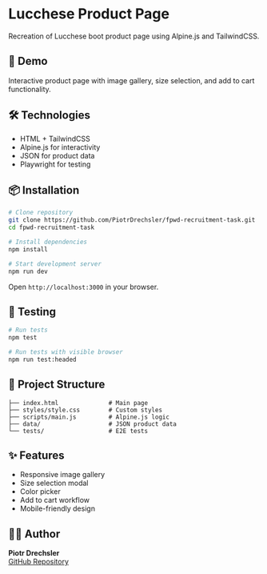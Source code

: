 # Lucchese Product Page

Recreation of Lucchese boot product page using Alpine.js and TailwindCSS.

## 🚀 Demo

Interactive product page with image gallery, size selection, and add to cart functionality.

## 🛠️ Technologies

- HTML + TailwindCSS
- Alpine.js for interactivity
- JSON for product data
- Playwright for testing

## 📦 Installation

```bash
# Clone repository
git clone https://github.com/PiotrDrechsler/fpwd-recruitment-task.git
cd fpwd-recruitment-task

# Install dependencies
npm install

# Start development server
npm run dev
```

Open `http://localhost:3000` in your browser.

## 🧪 Testing

```bash
# Run tests
npm test

# Run tests with visible browser
npm run test:headed
```

## 📁 Project Structure

```
├── index.html              # Main page
├── styles/style.css        # Custom styles  
├── scripts/main.js         # Alpine.js logic
├── data/                   # JSON product data
└── tests/                  # E2E tests
```

## ✨ Features

- Responsive image gallery
- Size selection modal
- Color picker
- Add to cart workflow
- Mobile-friendly design

## 👨‍💻 Author

**Piotr Drechsler**  
[GitHub Repository](https://github.com/PiotrDrechsler/fpwd-recruitment-task)